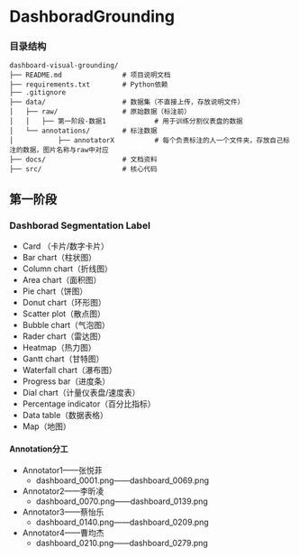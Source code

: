 # DashboradGrounding

### 目录结构

```
dashboard-visual-grounding/
├── README.md               # 项目说明文档
├── requirements.txt        # Python依赖
├── .gitignore
├── data/                   # 数据集（不直接上传，存放说明文件）
│   ├── raw/                # 原始数据（标注前）
│ 	│ 	├── 第一阶段-数据1			# 用于训练分割仪表盘的数据
│   └── annotations/        # 标注数据
│ 			├── annotatorX			# 每个负责标注的人一个文件夹，存放自己标注的数据，图片名称与raw中对应
├── docs/                   # 文档资料
├── src/                    # 核心代码
```

## 第一阶段

### Dashborad Segmentation Label

- Card （卡片/数字卡片）
- Bar chart（柱状图）
- Column chart（折线图）
- Area chart（面积图）
- Pie chart（饼图）
- Donut chart（环形图）
- Scatter plot（散点图）
- Bubble chart（气泡图）
- Rader chart（雷达图）
- Heatmap（热力图）
- Gantt chart（甘特图）
- Waterfall chart（瀑布图）
- Progress bar（进度条）
- Dial chart（计量仪表盘/速度表）
- Percentage indicator（百分比指标）
- Data table（数据表格）
- Map（地图）

#### Annotation分工

- Annotator1——张悦菲
  - dashboard_0001.png——dashboard_0069.png
- Annotator2——李昕凌
  - dashboard_0070.png——dashboard_0139.png
- Annotator3——蔡怡乐
  - dashboard_0140.png——dashboard_0209.png
- Annotator4——曹均杰
  - dashboard_0210.png——dashboard_0279.png
